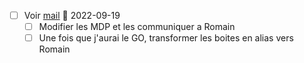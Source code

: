 - [ ] Voir [mail](message://<PR1P264MB217454BA58051D5662856B3ACC499@PR1P264MB2174.FRAP264.PROD.OUTLOOK.COM>) 📅 2022-09-19
	- [ ] Modifier les MDP et les communiquer a Romain
	- [ ] Une fois que j'aurai le GO, transformer les boites en alias vers Romain